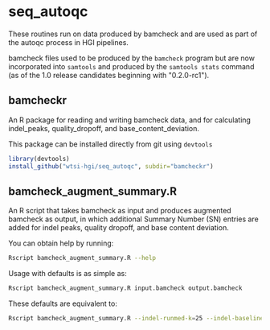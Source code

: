 seq_autoqc
==========

These routines run on data produced by bamcheck and are used as part of the autoqc process in HGI pipelines.  

bamcheck files used to be produced by the `bamcheck` program but are now incorporated into `samtools` and produced by the `samtools stats` command (as of the 1.0 release candidates beginning with "0.2.0-rc1").  

bamcheckr
---------
An R package for reading and writing bamcheck data, and for calculating indel_peaks, 
quality_dropoff, and base_content_deviation.

This package can be installed directly from git using `devtools`
```R
library(devtools)
install_github("wtsi-hgi/seq_autoqc", subdir="bamcheckr")
```

bamcheck_augment_summary.R 
--------------------------
An R script that takes bamcheck as input and produces augmented bamcheck as output, in which 
additional Summary Number (SN) entries are added for indel peaks, quality dropoff, and base 
content deviation. 

You can obtain help by running: 
```bash
Rscript bamcheck_augment_summary.R --help
```
 
Usage with defaults is as simple as:
```bash
Rscript bamcheck_augment_summary.R input.bamcheck output.bamcheck
```

These defaults are equivalent to:
```bash
Rscript bamcheck_augment_summary.R --indel-runmed-k=25 --indel-baseline-method=runmed --base-content-runmed-k=25 --base-content-baseline-method=mean --quality-dropoff-runmed-k=25 --quality-dropoff-ignore-edge-cycles=3 --quality-dropoff-high-iqr-threshold=1 input.bamcheck output.bamcheck
```

